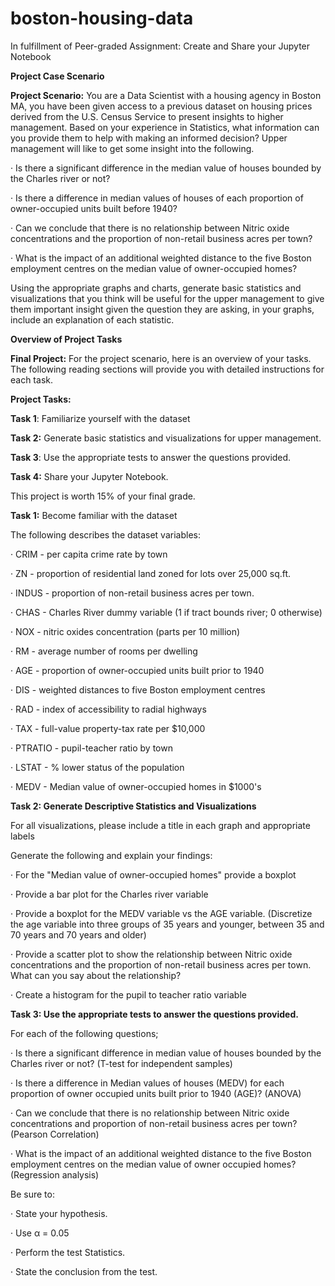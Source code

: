 # boston-housing-data
In fulfillment of Peer-graded Assignment: Create and Share your Jupyter Notebook

**Project Case Scenario**

**Project Scenario:** You are a Data Scientist with a housing agency in Boston MA, you have been given access to a previous dataset on housing prices derived from the U.S. Census Service to present insights to higher management. Based on your experience in Statistics, what information can you provide them to help with making an informed decision? Upper management will like to get some insight into the following.

·      Is there a significant difference in the median value of houses bounded by the Charles river or not?

·      Is there a difference in median values of houses of each proportion of owner-occupied units built before 1940?

·      Can we conclude that there is no relationship between Nitric oxide concentrations and the proportion of non-retail business acres per town?

·      What is the impact of an additional weighted distance to the five Boston employment centres on the median value of owner-occupied homes?

Using the appropriate graphs and charts, generate basic statistics and visualizations that you think will be useful for the upper management to give them important insight given the question they are asking, in your graphs, include an explanation of each statistic.

**Overview of Project Tasks**

**Final Project:** For the project scenario, here is an overview of your tasks. The following reading sections will provide you with detailed instructions for each task.

**Project Tasks:**

**Task 1**: Familiarize yourself with the dataset 

**Task 2:** Generate basic statistics and visualizations for upper management. 

**Task 3**: Use the appropriate tests to answer the questions provided.

**Task 4:** Share your Jupyter Notebook.

This project is worth 15% of your final grade. 

**Task 1:** Become familiar with the dataset

The following describes the dataset variables:

·      CRIM - per capita crime rate by town

·      ZN - proportion of residential land zoned for lots over 25,000 sq.ft.

·      INDUS - proportion of non-retail business acres per town.

·      CHAS - Charles River dummy variable (1 if tract bounds river; 0 otherwise)

·      NOX - nitric oxides concentration (parts per 10 million)

·      RM - average number of rooms per dwelling

·      AGE - proportion of owner-occupied units built prior to 1940

·      DIS - weighted distances to five Boston employment centres

·      RAD - index of accessibility to radial highways

·      TAX - full-value property-tax rate per $10,000

·      PTRATIO - pupil-teacher ratio by town

·      LSTAT - % lower status of the population

·      MEDV - Median value of owner-occupied homes in $1000's

**Task 2: Generate Descriptive Statistics and Visualizations**

For all visualizations, please include a title in each graph and appropriate labels

Generate the following and explain your findings:

·      For the "Median value of owner-occupied homes" provide a boxplot

·      Provide a  bar plot for the Charles river variable

·      Provide a boxplot for the MEDV variable vs the AGE variable. (Discretize the age variable into three groups of 35 years and younger, between 35 and 70 years and 70 years and older)

·      Provide a scatter plot to show the relationship between Nitric oxide concentrations and the proportion of non-retail business acres per town. What can you say about the relationship?

·      Create a histogram for the pupil to teacher ratio variable

**Task 3: Use the appropriate tests to answer the questions provided.**

For each of the following questions;

·      Is there a significant difference in median value of houses bounded by the Charles river or not? (T-test for independent samples)

·      Is there a difference in Median values of houses (MEDV) for each proportion of owner occupied units built prior to 1940 (AGE)? (ANOVA)

·      Can we conclude that there is no relationship between Nitric oxide concentrations and proportion of non-retail business acres per town? (Pearson Correlation)

·      What is the impact of an additional weighted distance  to the five Boston employment centres on the median value of owner occupied homes? (Regression analysis)

Be sure to:

·      State your hypothesis.

·      Use α = 0.05

·      Perform the test Statistics.

·      State the conclusion from the test.

